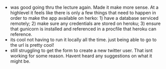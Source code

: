 - was good going thru the lecture again. Made it make more sense. At a highlevel it feels like there is only a few things that need to happen in order to make the app available on herko: 1) have a database serviced remotely; 2) make sure any credentials are stored on heroku; 3) ensure that gunicorn is installed and referenced in a procfile that heroku can reference.  
- its cool not having to run it locally all the time. just being able to go to the url is pretty cool!  
- still struggling to get the form to create a new twitter user. That isnt working for some reason. Havent heard any suggestions on what it might be. 
